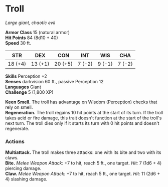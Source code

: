 # Troll
_Large giant, chaotic evil_

**Armor Class** 15 (natural armor)    
**Hit Points** 84 (8d10 + 40)    
**Speed** 30 ft.

| STR     | DEX     | CON     | INT     | WIS    | CHA    |
|---------|---------|---------|---------|--------|--------|
| 18 (+4) | 13 (+1) | 20 (+5) | 7 (-2)  | 9 (-1) | 7 (-2) |

**Skills** Perception +2   
**Senses** darkvision 60 ft., passive Perception 12    
**Languages** Giant    
**Challenge** 5 (1,800 XP)

**Keen Smell.** The troll has advantage on Wisdom (Perception) checks that rely on smell.    
**Regeneration.** The troll regains 10 hit points at the start of its turn. If the troll takes acid or fire damage, this trait doesn't function at the start of the troll's next turn. The troll dies only if it starts its turn with 0 hit points and doesn't regenerate. 

### Actions

**Multiattack.** The troll makes three attacks: one with its bite and two with its claws.   
**Bite.** _Melee Weapon Attack:_ +7 to hit, reach 5 ft., one target. _Hit:_ 7 (1d6 + 4) piercing damage.   
**Claw.** _Melee Weapon Attack:_ +7 to hit, reach 5 ft., one target. _Hit:_ 11 (2d6 + 4) slashing damage.
